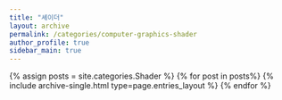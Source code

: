 ```yaml
---
title: "셰이더"  
layout: archive   
permalink: /categories/computer-graphics-shader  
author_profile: true   
sidebar_main: true  
---
```


{% assign posts = site.categories.Shader %}
{% for post in posts%} {% include archive-single.html type=page.entries_layout %} {% endfor %}